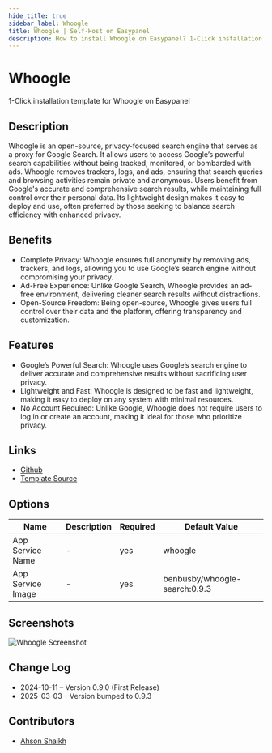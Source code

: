 ```yaml
---
hide_title: true
sidebar_label: Whoogle
title: Whoogle | Self-Host on Easypanel
description: How to install Whoogle on Easypanel? 1-Click installation template for Whoogle on Easypanel
---
```


<!-- generated -->

# Whoogle

1-Click installation template for Whoogle on Easypanel

## Description

Whoogle is an open-source, privacy-focused search engine that serves as a proxy for Google Search. It allows users to access Google’s powerful search capabilities without being tracked, monitored, or bombarded with ads. Whoogle removes trackers, logs, and ads, ensuring that search queries and browsing activities remain private and anonymous. Users benefit from Google&#39;s accurate and comprehensive search results, while maintaining full control over their personal data. Its lightweight design makes it easy to deploy and use, often preferred by those seeking to balance search efficiency with enhanced privacy.

## Benefits

- Complete Privacy: Whoogle ensures full anonymity by removing ads, trackers, and logs, allowing you to use Google’s search engine without compromising your privacy.
- Ad-Free Experience: Unlike Google Search, Whoogle provides an ad-free environment, delivering cleaner search results without distractions.
- Open-Source Freedom: Being open-source, Whoogle gives users full control over their data and the platform, offering transparency and customization.

## Features

- Google’s Powerful Search: Whoogle uses Google’s search engine to deliver accurate and comprehensive results without sacrificing user privacy.
- Lightweight and Fast: Whoogle is designed to be fast and lightweight, making it easy to deploy on any system with minimal resources.
- No Account Required: Unlike Google, Whoogle does not require users to log in or create an account, making it ideal for those who prioritize privacy.

## Links

- [Github](https://github.com/benbusby/whoogle-search)
- [Template Source](https://github.com/easypanel-io/templates/tree/main/templates/whoogle)

## Options

Name | Description | Required | Default Value
-|-|-|-
App Service Name | - | yes | whoogle
App Service Image | - | yes | benbusby/whoogle-search:0.9.3

## Screenshots

![Whoogle Screenshot](./assets/screenshot.png)

## Change Log

- 2024-10-11 – Version 0.9.0 (First Release)
- 2025-03-03 – Version bumped to 0.9.3

## Contributors

- [Ahson Shaikh](https://github.com/Ahson-Shaikh)
